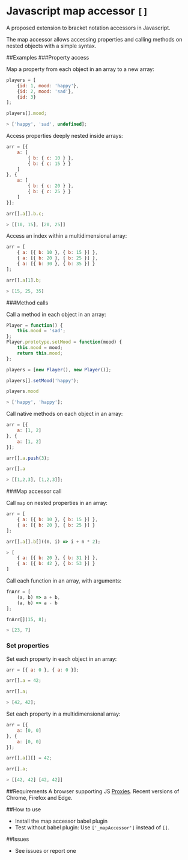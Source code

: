 # Javascript map accessor `[]`
A proposed extension to bracket notation accessors in Javascript.

The map accessor allows accessing properties and calling methods on nested objects with a simple syntax. 

##Examples
###Property access

Map a property from each object in an array to a new array:
```js
players = [
    {id: 1, mood: 'happy'},
    {id: 2, mood: 'sad'},
    {id: 3}
];
```
```js
players[].mood;

> ['happy', 'sad', undefined];
```


Access properties deeply nested inside arrays:
```js
arr = [{
    a: [
        { b: { c: 10 } },
        { b: { c: 15 } }
    ]
}, {
    a: [
        { b: { c: 20 } },
        { b: { c: 25 } }
    ]
}];
```
```js
arr[].a[].b.c;

> [[10, 15], [20, 25]]
```


Access an index within a multidimensional array:
```js
arr = [
    { a: [{ b: 10 }, { b: 15 }] },
    { a: [{ b: 20 }, { b: 25 }] },
    { a: [{ b: 30 }, { b: 35 }] }
];
```
```js
arr[].a[1].b; 

> [15, 25, 35]
```


###Method calls

Call a method in each object in an array:
```js
Player = function() {
    this.mood = 'sad';
};
Player.prototype.setMood = function(mood) {
    this.mood = mood;
    return this.mood;
};

players = [new Player(), new Player()];
```
```js
players[].setMood('happy');

players.mood

> ['happy', 'happy'];

```


Call native methods on each object in an array:
```js
arr = [{
    a: [1, 2]
}, {
    a: [1, 2]
}];

```
```js
arr[].a.push(3);

arr[].a 

> [[1,2,3], [1,2,3]];
```


###Map accessor call

Call `map` on nested properties in an array:
```js
arr = [
    { a: [{ b: 10 }, { b: 15 }] },
    { a: [{ b: 20 }, { b: 25 }] }
];
```
```js
arr[].a[].b[]((n, i) => i + n * 2);

> [
    { a: [{ b: 20 }, { b: 31 }] },
    { a: [{ b: 42 }, { b: 53 }] }
]
```


Call each function in an array, with arguments:
```js
fnArr = [
    (a, b) => a + b, 
    (a, b) => a - b
];
```
```js
fnArr[](15, 8); 

> [23, 7]

```


### Set properties

Set each property in each object in an array:
```js
arr = [{ a: 0 }, { a: 0 }];
```
```js
arr[].a = 42;

arr[].a; 

> [42, 42];
```


Set each property in a multidimensional array:
```js
arr = [{
    a: [0, 0]
}, {
    a: [0, 0]
}];

```
```js
arr[].a[][] = 42;

arr[].a;

> [[42, 42] [42, 42]]
```

##Requirements
A browser supporting JS [Proxies](https://developer.mozilla.org/en/docs/Web/JavaScript/Reference/Global_Objects/Proxy).
Recent versions of Chrome, Firefox and Edge.

##How to use
- Install the map accessor babel plugin
- Test without babel plugin: Use `['_mapAccessor']` instead of `[]`.

##Issues
- See issues or report one
